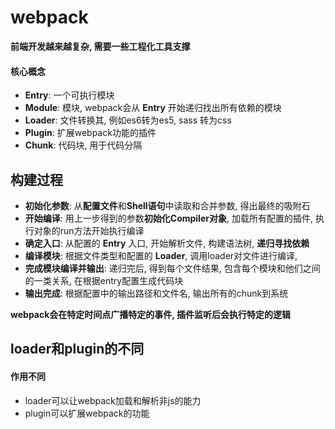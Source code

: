 # webpack



**前端开发越来越复杂, 需要一些工程化工具支撑**



#### 核心概念

- **Entry**: 一个可执行模块
- **Module**: 模块, webpack会从 **Entry** 开始递归找出所有依赖的模块
- **Loader**: 文件转换其, 例如es6转为es5, sass 转为css
- **Plugin**: 扩展webpack功能的插件
- **Chunk**: 代码块, 用于代码分隔



## 构建过程



- **初始化参数**: 从**配置文件**和**Shell语句**中读取和合并参数, 得出最终的吸附石
- **开始编译**: 用上一步得到的参数**初始化Compiler对象**, 加载所有配置的插件, 执行对象的run方法开始执行编译
- **确定入口**: 从配置的 **Entry** 入口, 开始解析文件, 构建语法树, **递归寻找依赖**
- **编译模块**: 根据文件类型和配置的 **Loader**, 调用loader对文件进行编译,
- **完成模块编译并输出**: 递归完后, 得到每个文件结果, 包含每个模块和他们之间的一类关系, 在根据entry配置生成代码块
- **输出完成**: 根据配置中的输出路径和文件名, 输出所有的chunk到系统

**webpack会在特定时间点广播特定的事件, 插件监听后会执行特定的逻辑**



## loader和plugin的不同

#### 作用不同

- loader可以让webpack加载和解析非js的能力
- plugin可以扩展webpack的功能